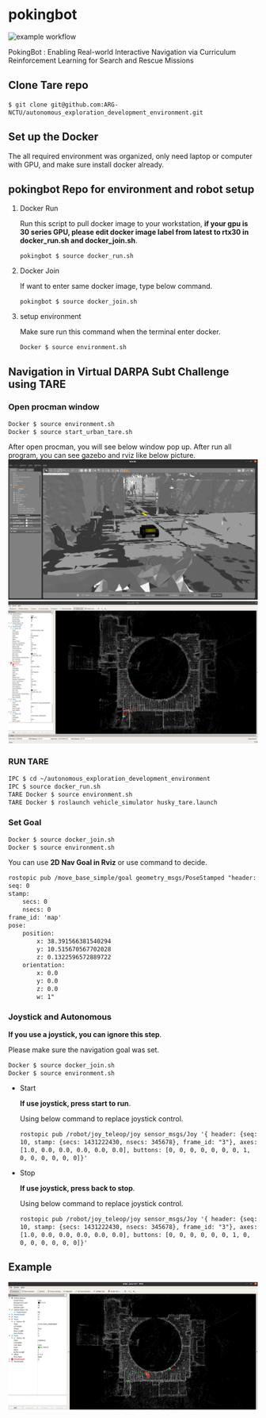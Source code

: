 # pokingbot

![example workflow](https://github.com/ARG-NCTU/pokingbot/actions/workflows/main.yml/badge.svg)

PokingBot : Enabling Real-world Interactive Navigation via
Curriculum Reinforcement Learning for Search and Rescue Missions

## Clone Tare repo
```
$ git clone git@github.com:ARG-NCTU/autonomous_exploration_development_environment.git
```

## Set up the Docker

The all required environment was organized, only need laptop or computer with GPU, and make sure install docker already.

## pokingbot Repo for environment and robot setup

1. Docker Run

    Run this script to pull docker image to your workstation, **if your gpu is 30 series GPU, please edit docker image label from latest to rtx30 in docker_run.sh and docker_join.sh**.

    ```
    pokingbot $ source docker_run.sh
    ```

2. Docker Join

    If want to enter same docker image, type below command.

    ```
    pokingbot $ source docker_join.sh
    ```

3. setup environment

    Make sure run this command when the terminal enter docker.
    ```
    Docker $ source environment.sh
    ```

## Navigation in Virtual DARPA Subt Challenge using TARE 

### Open procman window
```
Docker $ source environment.sh
Docker $ source start_urban_tare.sh
```

After open procman, you will see below window pop up.
After run all program, you can see gazebo and rviz like below picture.
![](../images/gazebo_urban.png)
![](../images/rviz_urban.png)

### RUN TARE
```
IPC $ cd ~/autonomous_exploration_development_environment 
IPC $ source docker_run.sh
TARE Docker $ source environment.sh
TARE Docker $ roslaunch vehicle_simulator husky_tare.launch
```

### Set Goal

```
Docker $ source docker_join.sh
Docker $ source environment.sh
```

You can use **2D Nav Goal in Rviz** or use command to decide.
```
rostopic pub /move_base_simple/goal geometry_msgs/PoseStamped "header:
seq: 0
stamp:
    secs: 0
    nsecs: 0
frame_id: 'map'
pose:
    position:
        x: 38.391566381540294
        y: 10.515670567702028
        z: 0.1322596572889722
    orientation:
        x: 0.0
        y: 0.0
        z: 0.0
        w: 1"
```
    
### Joystick and Autonomous

**If you use a joystick, you can ignore this step**.

Please make sure the navigation goal was set.
```
Docker $ source docker_join.sh
Docker $ source environment.sh
```
- Start

    **If use joystick, press start to run**.

    Using below command to replace joystick control.
    ```
    rostopic pub /robot/joy_teleop/joy sensor_msgs/Joy '{ header: {seq: 10, stamp: {secs: 1431222430, nsecs: 345678}, frame_id: "3"}, axes: [1.0, 0.0, 0.0, 0.0, 0.0, 0.0], buttons: [0, 0, 0, 0, 0, 0, 0, 1, 0, 0, 0, 0, 0, 0]}'
    ```

- Stop

    **If use joystick, press back to stop**.

    Using below command to replace joystick control.
    ```
    rostopic pub /robot/joy_teleop/joy sensor_msgs/Joy '{ header: {seq: 10, stamp: {secs: 1431222430, nsecs: 345678}, frame_id: "3"}, axes: [1.0, 0.0, 0.0, 0.0, 0.0, 0.0], buttons: [0, 0, 0, 0, 0, 0, 1, 0, 0, 0, 0, 0, 0, 0]}'
    ```
## Example
![](../images/urban_tare.png)